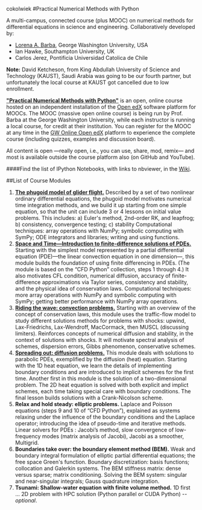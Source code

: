 cokolwiek
#Practical Numerical Methods with Python

A multi-campus, connected course (plus MOOC) on numerical methods for differential equations in science and engineering. Collaboratively developed by:
- [Lorena A. Barba](http://lorenabarba.com), George Washington University, USA
- Ian Hawke, Southampton University, UK
- Carlos Jerez, Pontificia Universidad Catolica de Chile

**Note:** David Ketcheson, from King Abdullah University of Science and Technology (KAUST), Saudi Arabia was going to be our fourth partner, but unfortunately the local course at KAUST got cancelled due to low enrollment.

[**"Practical Numerical Methods with Python"**](http://openedx.seas.gwu.edu/courses/GW/MAE6286/2014_fall/about) is an open, online course hosted on an independent installation of the [Open edX](http://code.edx.org) software platform for MOOCs.
The MOOC (massive open online course) is being run by Prof. Barba at the George Washington University, while each instructor is running a local course, for credit at their institution. You can register for the MOOC at any time in the [GW Online Open edX](http://openedx.seas.gwu.edu/) platform to experience the complete course (including quizzes, examples and discussion board). 

All content is open —really open, i.e., you can use, share, mod, remix— and most is available outside the course platform also (on GitHub and YouTube).

####Find the list of IPython Notebooks, with links to nbviewer, in the [Wiki](https://github.com/numerical-mooc/numerical-mooc/wiki).

##List of Course Modules

1. [**The phugoid model of glider flight.**](https://github.com/numerical-mooc/numerical-mooc/tree/master/lessons/01_phugoid)
Described by a set of two nonlinear ordinary differential equations, the phugoid model motivates numerical time integration methods, and we build it up starting from one simple equation, so that the unit can include 3 or 4 lessons  on initial value problems. This includes: a) Euler's method, 2nd-order RK, and leapfrog; b) consistency, convergence testing; c) stability
Computational techniques: array operations with NumPy; symbolic computing with SymPy; ODE integrators and libraries; writing and using functions.
2. [**Space and Time—Introduction to finite-difference solutions of PDEs.**](https://github.com/numerical-mooc/numerical-mooc/tree/master/lessons/02_spacetime)
Starting with the simplest model represented by a partial differential equation (PDE)—the linear convection equation in one dimension—, this module builds the foundation of using finite differencing in PDEs. (The module is based on the “CFD Python” collection, steps 1 through 4.)  It also motivates CFL condition, numerical diffusion, accuracy of finite-difference approximations via Taylor series, consistency and stability, and the physical idea of conservation laws.
Computational techniques: more array operations with NumPy and symbolic computing with SymPy; getting better performance with NumPy array operations.
3. [**Riding the wave: convection problems.**](https://github.com/numerical-mooc/numerical-mooc/tree/master/lessons/03_wave)
Starting with an overview of the concept of conservation laws, this module uses the traffic-flow model to study different solutions methods for problems with shocks: upwind, Lax-Friedrichs, Lax-Wendroff, MacCormack, then MUSCL (discussing limiters). Reinforces concepts of numerical diffusion and stability, in the context of solutions with shocks.  It will motivate spectral analysis of schemes, dispersion errors, Gibbs phenomenon, conservative schemes.
4. [**Spreading out: diffusion problems.**](https://github.com/numerical-mooc/numerical-mooc/tree/master/lessons/04_spreadout)
This module deals with solutions to parabolic PDEs, exemplified by the diffusion (heat) equation. Starting with the 1D heat equation, we learn the details of implementing boundary conditions and are introduced to implicit schemes for the first time. Another first in this module is the solution of a two-dimensional problem. The 2D heat equation is solved with both explicit and implict schemes, each time taking special care with boundary conditions. The final lesson builds solutions with a Crank-Nicolson scheme. 
5. **Relax and hold steady: elliptic problems.**
Laplace and Poisson equations (steps 9 and 10 of “CFD Python”), explained as systems relaxing under the influence of the boundary conditions and the Laplace operator; introducing the idea of pseudo-time and iterative methods. Linear solvers for PDEs : Jacobi’s method, slow convergence of low-frequency modes (matrix analysis of Jacobi), Jacobi as a smoother, Multigrid.
6. **Boundaries take over: the boundary element method (BEM).**
Weak and boundary integral formulation of elliptic partial differential equations; the free space Green's function. Boundary discretization: basis functions; collocation and Galerkin systems. The BEM stiffness matrix: dense versus sparse;  matrix conditioning. Solving the BEM system: singular and near-singular integrals; Gauss quadrature integration.
7. **Tsunami: Shallow-water equation with finite volume method.**
1D first … 2D problem with HPC solution (Python parallel or CUDA Python) -- *optional*.

